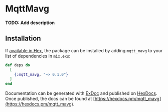 # MqttMavg

**TODO: Add description**

## Installation

If [available in Hex](https://hex.pm/docs/publish), the package can be installed
by adding `mqtt_mavg` to your list of dependencies in `mix.exs`:

```elixir
def deps do
  [
    {:mqtt_mavg, "~> 0.1.0"}
  ]
end
```

Documentation can be generated with [ExDoc](https://github.com/elixir-lang/ex_doc)
and published on [HexDocs](https://hexdocs.pm). Once published, the docs can
be found at [https://hexdocs.pm/mqtt_mavg](https://hexdocs.pm/mqtt_mavg).

